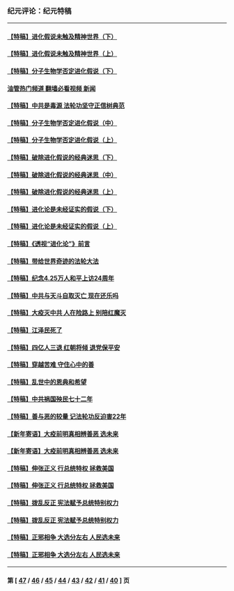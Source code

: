 ### 纪元评论：纪元特稿
---
#### [【特稿】进化假说未触及精神世界（下）](../../pages/nsc424/n14048707.md?08090330) 
#### [【特稿】进化假说未触及精神世界（上）](../../pages/nsc424/n14042113.md?08090330) 
#### [【特稿】分子生物学否定进化假说（下）](../../pages/nsc424/n14038267.md?08090330) 
#### [油管热门频道 翻墙必看视频 新闻](ok?08090330)
#### [【特稿】中共是毒源 法轮功坚守正信树典范](../../pages/nsc424/n14037281.md?08090330) 
#### [【特稿】分子生物学否定进化假说（中）](../../pages/nsc424/n14035548.md?08090330) 
#### [【特稿】分子生物学否定进化假说（上）](../../pages/nsc424/n14032398.md?08090330) 
#### [【特稿】破除进化假说的经典迷思（下）](../../pages/nsc424/n14029015.md?08090330) 
#### [【特稿】破除进化假说的经典迷思（中）](../../pages/nsc424/n14027341.md?08090330) 
#### [【特稿】破除进化假说的经典迷思（上）](../../pages/nsc424/n14024749.md?08090330) 
#### [【特稿】进化论是未经证实的假说（下）](../../pages/nsc424/n14022170.md?08090330) 
#### [【特稿】进化论是未经证实的假说（上）](../../pages/nsc424/n14020737.md?08090330) 
#### [【特稿】《透视“进化论”》前言](../../pages/nsc424/n14019941.md?08090330) 
#### [【特稿】带给世界奇迹的法轮大法](../../pages/nsc424/n13994132.md?08090330) 
#### [【特稿】纪念4.25万人和平上访24周年](../../pages/nsc424/n13980883.md?08090330) 
#### [【特稿】中共与天斗自取灭亡 现在还乐吗](../../pages/nsc424/n13897482.md?08090330) 
#### [【特稿】大疫灭中共 人在险路上 别陪红魔灭](../../pages/nsc424/n13890697.md?08090330) 
#### [【特稿】江泽民死了](../../pages/nsc424/n13876300.md?08090330) 
#### [【特稿】四亿人三退 红朝将倾 退党保平安](../../pages/nsc424/n13794378.md?08090330) 
#### [【特稿】穿越苦难 守住心中的善](../../pages/nsc424/n13784979.md?08090330) 
#### [【特稿】乱世中的恩典和希望](../../pages/nsc424/n13734687.md?08090330) 
#### [【特稿】中共祸国殃民七十二年](../../pages/nsc424/n13272607.md?08090330) 
#### [【特稿】善与恶的较量 记法轮功反迫害22年](../../pages/nsc424/n13086597.md?08090330) 
#### [【新年寄语】大疫前明真相辨善恶 选未来](../../pages/nsc424/n12660855.md?08090330) 
#### [【新年寄语】大疫前明真相辨善恶 选未来](../../pages/nsc424/n12660855.md?08090330) 
#### [【特稿】伸张正义 行总统特权 拯救美国](../../pages/nsc424/n12616806.md?08090330) 
#### [【特稿】伸张正义 行总统特权 拯救美国](../../pages/nsc424/n12616806.md?08090330) 
#### [【特稿】拨乱反正 宪法赋予总统特别权力](../../pages/nsc424/n12598306.md?08090330) 
#### [【特稿】拨乱反正 宪法赋予总统特别权力](../../pages/nsc424/n12598306.md?08090330) 
#### [【特稿】正邪相争 大选分左右 人民选未来](../../pages/nsc424/n12545208.md?08090330) 
#### [【特稿】正邪相争 大选分左右 人民选未来](../../pages/nsc424/n12545208.md?08090330) 

---
#### 第 [ [47](./47.md?08090330) / [46](./46.md?08090330) / [45](./45.md?08090330) / [44](./44.md?08090330) / [43](./43.md?08090330) / [42](./42.md?08090330) / [41](./41.md?08090330) / [40](./40.md?08090330) ] 页

